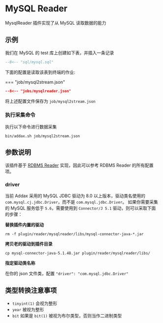 # MySQL Reader

MysqlReader 插件实现了从 MySQL 读取数据的能力

## 示例

我们在 MySQL 的 test 库上创建如下表，并插入一条记录

```sql
--8<-- "sql/mysql.sql"
```

下面的配置是读取该表到终端的作业:

=== "job/mysql2stream.json"

  ```json
  --8<-- "jobs/mysqlreader.json"
  ```

将上述配置文件保存为   `job/mysql2stream.json`

### 执行采集命令

执行以下命令进行数据采集

```shell
bin/addax.sh job/mysql2stream.json
```

## 参数说明

该插件基于 [RDBMS Reader](../rdbmsreader) 实现，因此可以参考 RDBMS Reader 的所有配置项。

### driver

当前 Addax 采用的 MySQL JDBC 驱动为 8.0 以上版本，驱动类名使用的 `com.mysql.cj.jdbc.Driver`，而不是 `com.mysql.jdbc.Driver`。 如果你需要采集的 MySQL 服务低于 `5.6`，需要使用到 `Connector/J 5.1` 驱动，则可以采取下面的步骤：

**替换插件内置的驱动**

`rm -f plugin/reader/mysqlreader/libs/mysql-connector-java-*.jar`

**拷贝老的驱动到插件目录**

`cp mysql-connector-java-5.1.48.jar plugin/reader/mysqlreader/libs/`

**指定驱动类名称**

在你的 json 文件类，配置 `"driver": "com.mysql.jdbc.Driver"`

## 类型转换注意事项

* `tinyint(1)` 会视为整形
* `year` 被视为整形
* `bit` 如果是 `bit(1)` 被视为布尔类型，否则当作二进制类型


